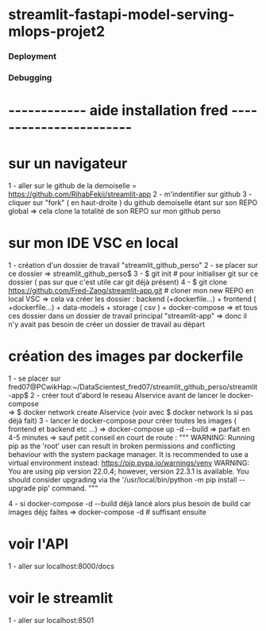 # streamlit-fastapi-model-serving-mlops-projet2



### Deployment



### Debugging

# ------------ aide installation fred ----------------------- #

# sur un navigateur
1 - aller sur le github de la demoiselle = https://github.com/RihabFekii/streamlit-app
2 - m'indentifier sur github
3 - cliquer sur "fork" ( en haut-droite ) du github demoiselle étant sur son REPO global
    => cela clone la totalité de son REPO sur mon github perso

# sur mon IDE VSC en local
1 - création d'un dossier de travail "streamlit_github_perso"
2 - se placer sur ce dossier => streamlit_github_perso$
3 - $ git init  # pour initialiser git sur ce dossier  ( pas sur que c'est utile car git déjà présent)
4 - $ git clone https://github.com/Fred-Zang/streamlit-app.git  # cloner mon new REPO en local VSC
    => cela va créer les dossier : backend (+dockerfile...) + frontend ( +dockerfile...) + data-models + storage ( csv ) + docker-compose
    => et tous ces dossier dans un dossier de travail principal "streamlit-app"
    => donc il n'y avait pas besoin de créer un dossier de travail au départ

# création des images par dockerfile
1 - se placer sur fred07@PCwikHap:~/DataScientest_fred07/streamlit_github_perso/streamlit-app$
2 - créer tout d'abord le reseau AIservice avant de lancer le docker-compose    
    => $ docker network create AIservice (voir avec $ docker network ls   si pas déjà fait)
3 - lancer le docker-compose pour créer toutes les images ( frontend et backend etc ...)
    => docker-compose up -d --build
    => parfait en 4-5 minutes
    => sauf petit conseil en court de route :
    """ WARNING: Running pip as the 'root' user can result in broken permissions and conflicting behaviour with the system package manager. 
    It is recommended to use a virtual environment instead: https://pip.pypa.io/warnings/venv
    WARNING: You are using pip version 22.0.4; however, version 22.3.1 is available.
    You should consider upgrading via the '/usr/local/bin/python -m pip install --upgrade pip' command. """

4 - si docker-compose -d --build déjà lancé alors plus besoin de build car images déjç faites
=> docker-compose -d           # suffisant ensuite

# voir l'API
1 - aller sur localhost:8000/docs
# voir le streamlit
1 - aller sur localhost:8501




